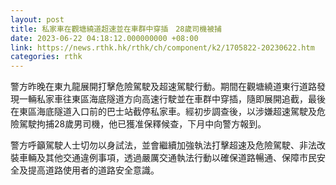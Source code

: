 ```yaml
---
layout: post
title: 私家車在觀塘繞道超速並在車群中穿插　28歲司機被捕
date: 2023-06-22 04:18:12.000000000 +08:00
link: https://news.rthk.hk/rthk/ch/component/k2/1705822-20230622.htm
categories: rthk
---
```


警方昨晚在東九龍展開打擊危險駕駛及超速駕駛行動。期間在觀塘繞道東行道路發現一輛私家車往東區海底隧道方向高速行駛並在車群中穿插，隨即展開追截，最後在東區海底隧道入口前的巴士站截停私家車。經初步調查後，以涉嫌超速駕駛及危險駕駛拘捕28歲男司機，他已獲准保釋候查，下月中向警方報到。

警方呼籲駕駛人士切勿以身試法，並會繼續加強執法打擊超速及危險駕駛、非法改裝車輛及其他交通違例事項，透過嚴厲交通執法行動以確保道路暢通、保障市民安全及提高道路使用者的道路安全意識。
